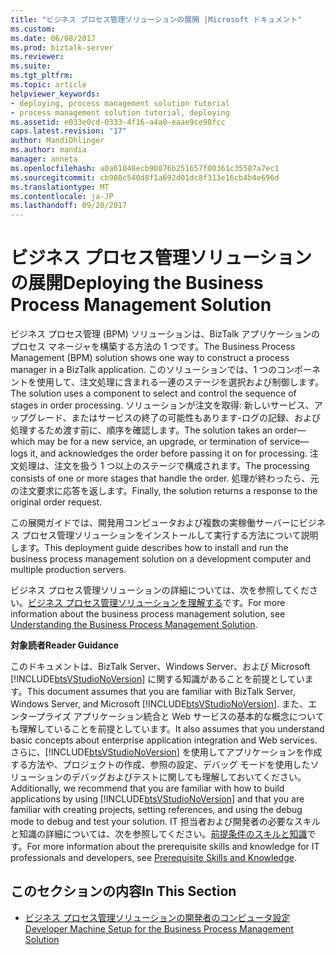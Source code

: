 ```yaml
---
title: "ビジネス プロセス管理ソリューションの展開 |Microsoft ドキュメント"
ms.custom: 
ms.date: 06/08/2017
ms.prod: biztalk-server
ms.reviewer: 
ms.suite: 
ms.tgt_pltfrm: 
ms.topic: article
helpviewer_keywords:
- deploying, process management solution tutorial
- process management solution tutorial, deploying
ms.assetid: e033e0cd-0333-4f16-a4a0-eaae9ce98fcc
caps.latest.revision: "17"
author: MandiOhlinger
ms.author: mandia
manager: anneta
ms.openlocfilehash: a0a61048ecb90876b251657f00361c35587a7ec1
ms.sourcegitcommit: cb908c540d8f1a692d01dc8f313e16cb4b4e696d
ms.translationtype: MT
ms.contentlocale: ja-JP
ms.lasthandoff: 09/20/2017
---
```

# <a name="deploying-the-business-process-management-solution"></a><span data-ttu-id="99650-102">ビジネス プロセス管理ソリューションの展開</span><span class="sxs-lookup"><span data-stu-id="99650-102">Deploying the Business Process Management Solution</span></span>
<span data-ttu-id="99650-103">ビジネス プロセス管理 (BPM) ソリューションは、BizTalk アプリケーションのプロセス マネージャを構築する方法の 1 つです。</span><span class="sxs-lookup"><span data-stu-id="99650-103">The Business Process Management (BPM) solution shows one way to construct a process manager in a BizTalk application.</span></span> <span data-ttu-id="99650-104">このソリューションでは、1 つのコンポーネントを使用して、注文処理に含まれる一連のステージを選択および制御します。</span><span class="sxs-lookup"><span data-stu-id="99650-104">The solution uses a component to select and control the sequence of stages in order processing.</span></span> <span data-ttu-id="99650-105">ソリューションが注文を取得: 新しいサービス、アップグレード、またはサービスの終了の可能性もあります-ログの記録、および処理するため渡す前に、順序を確認します。</span><span class="sxs-lookup"><span data-stu-id="99650-105">The solution takes an order—which may be for a new service, an upgrade, or termination of service—logs it, and acknowledges the order before passing it on for processing.</span></span> <span data-ttu-id="99650-106">注文処理は、注文を扱う 1 つ以上のステージで構成されます。</span><span class="sxs-lookup"><span data-stu-id="99650-106">The processing consists of one or more stages that handle the order.</span></span> <span data-ttu-id="99650-107">処理が終わったら、元の注文要求に応答を返します。</span><span class="sxs-lookup"><span data-stu-id="99650-107">Finally, the solution returns a response to the original order request.</span></span>  
  
 <span data-ttu-id="99650-108">この展開ガイドでは、開発用コンピュータおよび複数の実稼働サーバーにビジネス プロセス管理ソリューションをインストールして実行する方法について説明します。</span><span class="sxs-lookup"><span data-stu-id="99650-108">This deployment guide describes how to install and run the business process management solution on a development computer and multiple production servers.</span></span>  
  
 <span data-ttu-id="99650-109">ビジネス プロセス管理ソリューションの詳細については、次を参照してください。[ビジネス プロセス管理ソリューションを理解する](../core/understanding-the-business-process-management-solution.md)です。</span><span class="sxs-lookup"><span data-stu-id="99650-109">For more information about the business process management solution, see [Understanding the Business Process Management Solution](../core/understanding-the-business-process-management-solution.md).</span></span>  
  
 <span data-ttu-id="99650-110">**対象読者**</span><span class="sxs-lookup"><span data-stu-id="99650-110">**Reader Guidance**</span></span>  
  
 <span data-ttu-id="99650-111">このドキュメントは、BizTalk Server、Windows Server、および Microsoft [!INCLUDE[btsVStudioNoVersion](../includes/btsvstudionoversion-md.md)] に関する知識があることを前提としています。</span><span class="sxs-lookup"><span data-stu-id="99650-111">This document assumes that you are familiar with BizTalk Server, Windows Server, and Microsoft [!INCLUDE[btsVStudioNoVersion](../includes/btsvstudionoversion-md.md)].</span></span> <span data-ttu-id="99650-112">また、エンタープライズ アプリケーション統合と Web サービスの基本的な概念についても理解していることを前提としています。</span><span class="sxs-lookup"><span data-stu-id="99650-112">It also assumes that you understand basic concepts about enterprise application integration and Web services.</span></span> <span data-ttu-id="99650-113">さらに、[!INCLUDE[btsVStudioNoVersion](../includes/btsvstudionoversion-md.md)] を使用してアプリケーションを作成する方法や、プロジェクトの作成、参照の設定、デバッグ モードを使用したソリューションのデバッグおよびテストに関しても理解しておいてください。</span><span class="sxs-lookup"><span data-stu-id="99650-113">Additionally, we recommend that you are familiar with how to build applications by using [!INCLUDE[btsVStudioNoVersion](../includes/btsvstudionoversion-md.md)] and that you are familiar with creating projects, setting references, and using the debug mode to debug and test your solution.</span></span> <span data-ttu-id="99650-114">IT 担当者および開発者の必要なスキルと知識の詳細については、次を参照してください。[前提条件のスキルと知識](../core/prerequisite-skills-and-knowledge5.md)です。</span><span class="sxs-lookup"><span data-stu-id="99650-114">For more information about the prerequisite skills and knowledge for IT professionals and developers, see [Prerequisite Skills and Knowledge](../core/prerequisite-skills-and-knowledge5.md).</span></span>  
  
## <a name="in-this-section"></a><span data-ttu-id="99650-115">このセクションの内容</span><span class="sxs-lookup"><span data-stu-id="99650-115">In This Section</span></span>  
  
-   [<span data-ttu-id="99650-116">ビジネス プロセス管理ソリューションの開発者のコンピュータ設定</span><span class="sxs-lookup"><span data-stu-id="99650-116">Developer Machine Setup for the Business Process Management Solution</span></span>](../core/developer-machine-setup-for-the-business-process-management-solution.md)